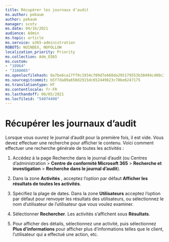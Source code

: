 ```yaml
---
title: Récupérer les journaux d’audit
ms.author: pebaum
author: pebaum
manager: scotv
ms.date: 04/16/2021
audience: Admin
ms.topic: article
ms.service: o365-administration
ROBOTS: NOINDEX, NOFOLLOW
localization_priority: Priority
ms.collection: Adm_O365
ms.custom:
- "10964"
- "3100005"
ms.openlocfilehash: 0a7be6ca17ff9c1934cf09d7e660da295179553b30494c409c345c5e3b5c5fd8
ms.sourcegitcommit: b5f7da89a650d2915dc652449623c78be6247175
ms.translationtype: HT
ms.contentlocale: fr-FR
ms.lasthandoff: 08/05/2021
ms.locfileid: "54074498"
---
```

# <a name="retrieve-the-audit-logs"></a>Récupérer les journaux d’audit

Lorsque vous ouvrez le journal d’audit pour la première fois, il est vide. Vous devez effectuer une recherche pour afficher le contenu. Voici comment effectuer une recherche générale de toutes les activités :

1. Accédez à la page Recherche dans le journal d’audit (ou Centres d’administration > **Centre de conformité Microsoft 365** > **Recherche et investigation** > **Recherche dans le journal d’audit**).

1. Dans la zone **Activités** , acceptez l’option par défaut **Afficher les résultats de toutes les activités**.

1. Spécifiez la plage de dates. Dans la zone **Utilisateurs** acceptez l’option par défaut pour renvoyer les résultats des utilisateurs, ou sélectionnez le nom d’utilisateur de l’utilisateur que vous voulez examiner.

1. Sélectionner **Rechercher**. Les activités s’affichent sous **Résultats**.

1. Pour afficher des détails, sélectionnez une activité, puis sélectionnez **Plus d’informations** pour afficher plus d’informations telles que le client, l’utilisateur qui a effectué une action, etc.
